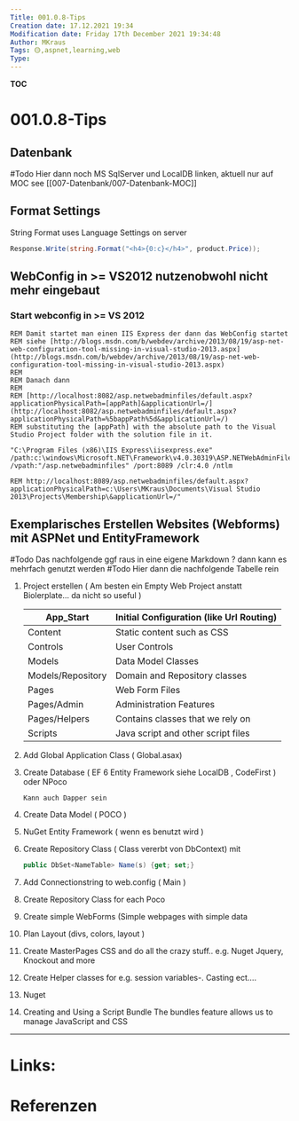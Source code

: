 ```yaml
---
Title: 001.0.8-Tips
Creation date: 17.12.2021 19:34
Modification date: Friday 17th December 2021 19:34:48
Author: MKraus
Tags: 🟡,aspnet,learning,web
Type:
---
```


**TOC**

# 001.0.8-Tips

## Datenbank
#Todo Hier dann noch MS SqlServer und LocalDB linken, aktuell nur auf MOC
see [[007-Datenbank/007-Datenbank-MOC]]

## Format Settings
String Format uses Language Settings on server 
```c#
Response.Write(string.Format("<h4>{0:c}</h4>", product.Price));
```

## WebConfig in >= VS2012 nutzenobwohl nicht mehr eingebaut
 
### Start webconfig in >= VS 2012
```basic
REM Damit startet man einen IIS Express der dann das WebConfig startet
REM siehe [http://blogs.msdn.com/b/webdev/archive/2013/08/19/asp-net-web-configuration-tool-missing-in-visual-studio-2013.aspx](http://blogs.msdn.com/b/webdev/archive/2013/08/19/asp-net-web-configuration-tool-missing-in-visual-studio-2013.aspx)
REM
REM Danach dann
REM
REM [http://localhost:8082/asp.netwebadminfiles/default.aspx?applicationPhysicalPath=[appPath]&applicationUrl=/](http://localhost:8082/asp.netwebadminfiles/default.aspx?applicationPhysicalPath=%5bappPath%5d&applicationUrl=/)
REM substituting the [appPath] with the absolute path to the Visual Studio Project folder with the solution file in it.

"C:\Program Files (x86)\IIS Express\iisexpress.exe" /path:c:\windows\Microsoft.NET\Framework\v4.0.30319\ASP.NETWebAdminFiles /vpath:"/asp.netwebadminfiles" /port:8089 /clr:4.0 /ntlm

REM http://localhost:8089/asp.netwebadminfiles/default.aspx?applicationPhysicalPath=c:\Users\MKraus\Documents\Visual Studio 2013\Projects\Membership\&applicationUrl=/"
```

## Exemplarisches Erstellen Websites (Webforms) mit ASPNet und EntityFramework

#Todo Das nachfolgende ggf raus in eine eigene Markdown ? dann kann es mehrfach genutzt werden
#Todo Hier dann die nachfolgende Tabelle rein
1. Project erstellen ( Am besten ein Empty Web Project anstatt Biolerplate… da nicht so useful )
	
	| App_Start         | Initial Configuration (like Url Routing) |
	| ----------------- | ---------------------------------------- |
	| Content           | Static content such as CSS               |
	| Controls          | User Controls                            |
	| Models            | Data Model Classes                       |
	| Models/Repository | Domain and Repository classes            |
	| Pages             | Web Form Files                           |
	| Pages/Admin       | Administration Features                  |
	| Pages/Helpers     | Contains classes that we rely on         |
	| Scripts | Java script and other script files | 
2.  Add Global Application Class ( Global.asax)
3. Create Database ( EF 6 Entity Framework siehe LocalDB  , CodeFirst ) oder NPoco
	```ad-info
	Kann auch Dapper sein
	```
4. Create Data Model ( POCO )
5. NuGet Entity Framework ( wenn es benutzt wird )
6. Create Repository Class ( Class vererbt von DbContext) mit 
	
	```csharp
	public DbSet<NameTable> Name(s) {get; set;}
	```
7. Add Connectionstring to web.config ( Main )
8. Create Repository Class for each Poco
9. Create simple WebForms (Simple webpages with simple data 
10. Plan Layout (divs, colors, layout )
11. Create MasterPages CSS and do all the crazy stuff.. e.g. Nuget Jquery, Knockout and more
12. Create Helper classes for e.g. session variables-. Casting ect….
13. Nuget 
14. Creating and Using a Script Bundle The bundles feature allows us to manage JavaScript and CSS


	
	
	
---

# Links:
 
# Referenzen
#